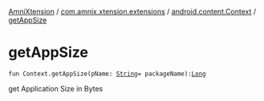 [AmniXtension](../../index.md) / [com.amnix.xtension.extensions](../index.md) / [android.content.Context](index.md) / [getAppSize](./get-app-size.md)

# getAppSize

`fun Context.getAppSize(pName: `[`String`](https://kotlinlang.org/api/latest/jvm/stdlib/kotlin/-string/index.html)` = packageName): `[`Long`](https://kotlinlang.org/api/latest/jvm/stdlib/kotlin/-long/index.html)

get Application Size in Bytes

